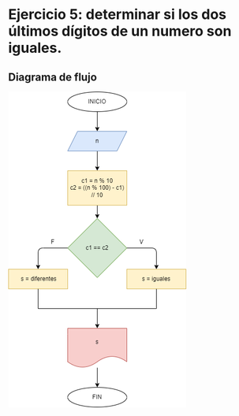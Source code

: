 # Ejercicio 5: determinar si los dos últimos dígitos de un numero son iguales.

## Diagrama de flujo

![Diagrama de flujo](diagrama.png "Diagrama de flujo")

